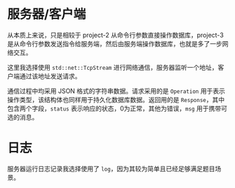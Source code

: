 # 服务器/客户端

从本质上来说，只是相较于 project-2 从命令行参数直接操作数据库，project-3 是从命令行参数发送指令给服务端，然后由服务端操作数据库，也就是多了一步网络交互。

这里我选择使用 `std::net::TcpStream` 进行网络通信，服务器监听一个地址，客户端通过该地址发送请求。

通信过程中均采用 JSON 格式的字符串数据。请求采用的是 `Operation` 用于表示操作类型，该结构体也同样用于持久化数据库数据。返回用的是 `Response`，其中包含两个字段，`status` 表示响应的状态，0为正常，其他为错误，`msg` 用于携带可选的消息。

# 日志

服务器运行日志记录我选择使用了 `log`，因为其较为简单且已经足够满足题目场景。